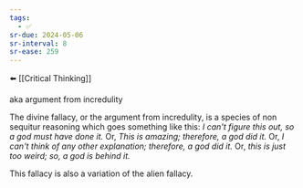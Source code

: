 ```yaml
---
tags:
  - ✅
sr-due: 2024-05-06
sr-interval: 8
sr-ease: 259
---
```

⬅️ [[Critical Thinking]]

aka argument from incredulity

The divine fallacy, or the argument from incredulity, is a species of non sequitur reasoning which goes something like this: _I can't figure this out, so a god must have done it._ Or, _This is amazing; therefore, a god did it._ Or, _I can't think of any other explanation; therefore, a god did it._ Or, _this is just too weird; so, a god is behind it._

This fallacy is also a variation of the alien fallacy.